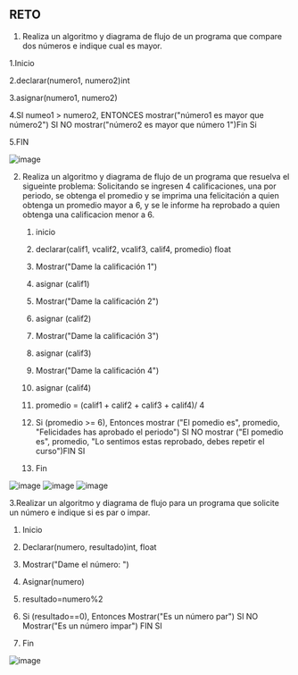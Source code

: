 ## RETO
1. Realiza un algoritmo y diagrama de flujo de un programa que compare dos números e indique cual es mayor.

1.Inicio

2.declarar(numero1, numero2)int

3.asignar(numero1, numero2)

4.SI numeo1 > numero2, ENTONCES mostrar("número1 es mayor que número2") SI NO mostrar("número2 es mayor que número 1")Fin Si

5.FIN

![image](https://user-images.githubusercontent.com/101203503/158852495-36d7fac8-e7fb-4915-912d-5630e3ecefb5.png)



2. Realiza un algoritmo y diagrama de flujo de un programa que resuelva el sigueinte problema: Solicitando se ingresen 4 calificaciones, una por periodo, se obtenga el promedio y se imprima una felicitación a quien obtenga un promedio mayor a 6, y se le informe ha reprobado a quien obtenga una calificacion menor a 6.


    1.  inicio

    2.  declarar(calif1, vcalif2, vcalif3, calif4, promedio) float

    3.  Mostrar("Dame la calificación 1")

    4.  asignar (calif1)

    5.  Mostrar("Dame la calificación 2")

    6.  asignar (calif2)

    7.  Mostrar("Dame la calificación 3")

    8.  asignar (calif3)

    9.  Mostrar("Dame la calificación 4")

    10. asignar (calif4)

    11. promedio = (calif1 + calif2 + calif3 + calif4)/ 4

    12. Si (promedio >= 6), Entonces mostrar ("El pomedio es", promedio, "Felicidades has aprobado el periodo") SI NO  mostrar ("El pomedio es", promedio,
    "Lo sentimos estas reprobado, debes repetir el curso")FIN SI

    13.  Fin


![image](https://user-images.githubusercontent.com/101203503/160954629-9e2f72f1-90f7-47ec-9862-c0f2b6d0794a.png)
![image](https://user-images.githubusercontent.com/101203503/160956842-b3c7349e-2e2e-4cc2-adfc-cca100fa5909.png)
![image](https://user-images.githubusercontent.com/101203503/160957335-e2ed6a5d-5b30-47ba-a94e-8d2e620357fd.png)





3.Realizar un algoritmo y diagrama de flujo para un programa que solicite un número e indique si es par o impar.

1. Inicio

2. Declarar(numero, resultado)int, float

3. Mostrar("Dame el número: ")

4. Asignar(numero)

5. resultado=numero%2

6. Si (resultado==0), Entonces Mostrar("Es un número par") SI NO Mostrar("Es un número impar") FIN SI

7. Fin

![image](https://user-images.githubusercontent.com/101203503/158938423-10a3e167-41ac-46c6-a140-49e94eca4c81.png)



